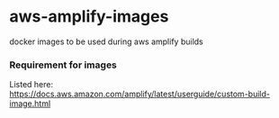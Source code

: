 # aws-amplify-images
docker images to be used during aws amplify builds


### Requirement for images

Listed here:
https://docs.aws.amazon.com/amplify/latest/userguide/custom-build-image.html
